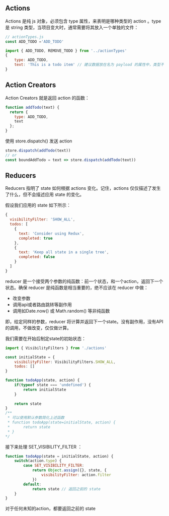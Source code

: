 ## Actions

Actions 是纯 js 对象，必须包含 type 属性，来表明是哪种类型的 action 。type 是 string 类型，当项目变大时，通常需要将其放入一个单独的文件：

```javascript
// actionTypes.js
const ADD_TODO ='ADD_TODO'

import { ADD_TODO, REMOVE_TODO } from '../actionTypes'
{
    type: ADD_TODO,
    text: 'This is a todo item' // 建议数据放在名为 payload 的属性中，类型不限
}
```

## Action Creators

Action Creators 就是返回 action 的函数：

```javascript
function addTodo(text) {
  return {
    type: ADD_TODO,
    text
  };
}
```
使用 store.dispatch() 发送 action
```javascript
store.dispatch(addTodo(text))
// or 
const boundAddTodo = text => store.dispatch(addTodo(text))
```


## Reducers
Reducers 指明了 state 如何根据 actions 变化。记住，actions 仅仅描述了发生了什么，但不会描述应用 state 的变化。

假设我们应用的 state 如下所示：
```javascript
{
  visibilityFilter: 'SHOW_ALL',
  todos: [
    {
      text: 'Consider using Redux',
      completed: true
    },
    {
      text: 'Keep all state in a single tree',
      completed: false
    }
  ]
}
```
reducer 是一个接受两个参数的纯函数：前一个状态，和一个action，返回下一个状态。确保 reducer 是纯函数是相当重要的，绝不应该在 reducer 中做：

- 改变参数
- 调用api或者路由跳转等副作用
- 调用如Date.now() 或 Math.random() 等非纯函数

即，给定同样的参数，reducer 将计算并返回下一个state。没有副作用，没有API的调用，不做改变，仅仅做计算。

我们需要在开始后制定state的初始状态：
```javascript
import { VisibilityFilters } from './actions'

const initialState = {
    visibilityFilter: VisibilityFilters.SHOW_ALL,
    todos: [] 
}

function todoApp(state, action) {
    if(typeof state === 'undefined') {
        return initialState
    }
    
    return state
}
/** 
 * 可以使用默认参数简化上述函数
 * function todoApp(state=initialState, action) {
 *      return state
 * }
*/
```

接下来处理 SET_VISIBILITY_FILTER ：
```javascript
function todoApp(state = initialState, action) {
    switch(action.type) {
        case SET_VISIBILITY_FILTER:
            return Object.assign({}, state, {
                visibilityFilter: action.filter
            })
        default: 
            return state // 返回之前的 state
    }
}
```
对于任何未知的action，都要返回之前的 state